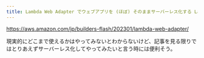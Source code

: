 ```yaml
---
title: Lambda Web Adapter でウェブアプリを (ほぼ) そのままサーバーレス化する Lambda Web Adapter - 変化を求めるデベロッパーを応援するウェブマガジン | AWS
---
```


https://aws.amazon.com/jp/builders-flash/202301/lambda-web-adapter/

現実的にどこまで使えるかはやってみないとわからないけど、記事を見る限りではとりあえずサーバーレス化してやってみたいと言う時には便利そう。


